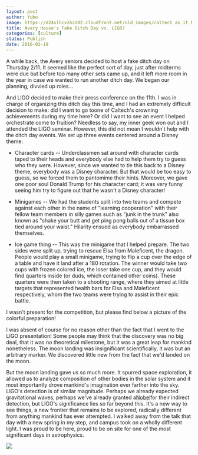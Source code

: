 ```yaml
---
layout: post
author: Yubo
image: https://d24slhcvzhzz82.cloudfront.net/old_images/caltech_as_it_happens/6a0105349b8251970b01b8d19fc3d1970c.jpg
title: Avery House's Fake Ditch Day vs. LIGO?
categories: [culture]
status: Publish
date: 2016-02-19
---
```


A while back, the Avery seniors decided to host a fake ditch day on Thursday 2/11. It seemed like the perfect sort of day, just after midterms were due but before too many other sets came up, and it left more room in the year in case we wanted to run another ditch day. We began our planning, divvied up roles...

And LIGO decided to make their press conference on the 11th. I was in charge of organizing this ditch day this time, and I had an extremely difficult decision to make: did I want to go toone of Caltech's crowning achievements during my time here? Or did I want to see an event I helped orchestrate come to fruition?
Needless to say, my inner geek won out and I attended the LIGO seminar. However, this did not mean I wouldn't help with the ditch day events. We set up three events centered around a Disney theme:

- Character cards -- Underclassmen sat around with character cards taped to their heads and everybody else had to help them try to guess who they were. However, since we wanted to tie this back to a Disney theme, everybody was a Disney character. But that would be too easy to guess, so we forced them to pantomime their hints. Moreover, we gave one poor soul Donald Trump for his character card; it was very funny seeing him try to figure out that he wasn't a Disney character!
- Minigames -- We had the students split into two teams and compete against each other in the name of "learning cooperation" with their fellow team members in silly games such as "junk in the trunk" also known as "shake your butt and get ping pong balls out of a tissue box tied around your waist." Hilarity ensued as everybody embarrassed themselves.

- Ice game thing -- This was the minigame that I helped prepare. The two sides were split up, trying to rescue Elsa from Maleficent, the dragon. People would play a small minigame, trying to flip a cup over the edge of a table and have it land after a 180 rotation. The winner would take two cups with frozen colored ice, the loser take one cup, and they would find quarters inside (or duds, which contained other coins). These quarters were then taken to a shooting range, where they aimed at little targets that represented health bars for Elsa and Maleficent respectively, whom the two teams were trying to assist in their epic battle.

I wasn't present for the competition, but please find below a picture of the colorful preparation!

I was absent of course for no reason other than the fact that I went to the LIGO presentation! Some people may think that the discovery was no big deal, that it was no theoretical milestone, but it was a great leap for mankind nonetheless. The moon landing was insignificant scientifically, it was but an arbitrary marker. We discovered little new from the fact that we'd landed on the moon.

But the moon landing gave us so much more. It spurred space exploration, it allowed us to analyze composition of other bodies in the solar system and it most importantly drove mankind's imagination ever farther into the sky. LIGO's detection is of similar magnitude. Perhaps we already expected gravitational waves, perhaps we've already granted a[Nobel](https://en.wikipedia.org/wiki/PSR_B1913%2B16)for their indirect detection, but LIGO's significance lies so far beyond this. It's a new way to see things, a new frontier that remains to be explored, radically different from anything mankind has ever attempted. I walked away from the talk that day with a new spring in my step, and campus took on a wholly different light. I was proud to be here, proud to be on site for one of the most significant days in astrophysics.


![](https://d24slhcvzhzz82.cloudfront.net/old_images/caltech_as_it_happens/6a0105349b8251970b01b7c8159d69970b.jpg)
